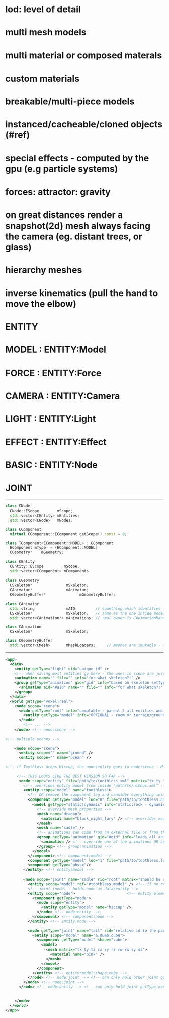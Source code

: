 # lod: level of detail
# multi mesh models
# multi material or composed materals
# custom materials
# breakable/multi-piece models
# instanced/cacheable/cloned objects (#ref)
# special effects - computed by the gpu (e.g particle systems)
# forces: attractor: gravity
# on great distances render a snapshot(2d) mesh always facing the camera (eg. distant trees, or glass)
# hierarchy meshes
# inverse kinematics (pull the hand to move the elbow)

# ENTITY
# MODEL  : ENTITY:Model
# FORCE  : ENTITY:Force
# CAMERA : ENTITY:Camera
# LIGHT  : ENTITY:Light
# EFFECT : ENTITY:Effect
# BASIC   : ENTITY:Node

# JOINT
------------------------------------------------------------------------------------------------------------------------
```c++
class CNode
  CNode::EScope        mScope;
  std::vector<CEntity> mEntities;
  std::vector<CNode>   mNodes;

class CComponent
  virtual CComponent::EComponent getScope() const = 0;

class TComponent<EComponent::MODEL> : CComponent
  EComponent mType  = {EComponent::MODEL}
  CGeometry*    mGeometry;
  
class CEntity
  CEntity::EScope         mScope;
  std::vector<CComponent> mComponents
  
class CGeometry
  CSkeleton*               mSkeleton;
  CAnimator*               mAnimator;
  CGeometryBuffer*               mGeometryBuffer;
  
class CAnimator
  std::string              mAID;        // something which identifies it among animations 
  CSkeleton*               mSkeleton;   // same as the one inside model - maybe the one inside mode is redundant
  std::vector<CAnimation*> mAnimations; // real owner is CAnimationManager

class CAnimation
  CSkeleton*               mSkeleton;

class CGeometryBuffer
  std::vector<CMesh>       mMeshLoaders;     // meshes are imutable - models own their own meshes
```
------------------------------------------------------------------------------------------------------------------------
```xml
<app>
  <data>
    <entity getType="light" uid="unique id" />
    <!-- when saving most entities go here - the ones in scene are just references -->
    <animation name="" file="" info="for what skeleton?!" />
    <group getType="animation" gid="gid" info="based on skeleton setType">
      <animation aid="#aid" name="" file="" info="for what skeleton?!" />
    </group>
  </data>
  <world getType="voxel|real">
    <node scope="scene">
      <node getType="root" info="unmutable - parent 2 all entities and nodes">
        <entity getType="model" info="OPTIONAL - room or terrain/ground or planet/sun or..." />
      </node>
        <!-- ... -->
    </node> <!-- node:scene -->
    
<!-- multiple scenes -->
    
    <node scope="scene">
      <entity scope="" name="ground" />
      <entity scope="" name="ocean" />
     
<!-- if Toothless drops Hiccup, the node:entity goes to node:scene - Hiccup would be on the ground -->
     
     <!-- THIS LOOKS LIKE THE BEST VERSION SO FAR -->
      <node scope="entity" file="path/to/toothless.xml" matrix="tx ty tz rx ry rz rw sx sy sz">
        <!-- overrides entity model from inside "path/to/nimbus.xml" -->
        <entity scope="model" name="toothless">
          <!-- OR remove the component tag and consider everything inside entity a component on init -->
          <component getType="model" lod="0" file="path/to/toothless.hd.model">
            <model getType="static|dynamic" info="static:rock - dynamic:dog (animated/deformable)">
              <!-- override mesh properties -->
              <mesh name="dragon">
                <material name="black_night_fury" /> <!-- overrides model's meshe materials  -->
              </mesh>
              <mesh name="sadle" />
              <!-- animations can come from an external file or from the model (e.g. collada) -->
              <group getType="animation" gid="#gid" info="loads all animations from that animation group">
                <animation /> <!-- override one of the animations OR add new unique animation only here -->
              </group> <!-- group:animation -->
            </model>
          </component> <!-- component:model -->
          <component getType="model" lod="1" file="path/to/toothless.ld.model"/>
          <component getType="physx"/>
        </entity> <!-- entity:model -->
        
        <node scope="joint" name="sadle" rid="root" matrix="should be same as parent node - probably a pointer"> <!-- OR <node scope="node" OR scope="controller">  -->
          <entity scope="model" ref="#toothless.model" /> <!-- if no reference found postpone it until found -->
          <!-- joint (node) - holds node as data/entity -->
          <entity scope="node">                       <!-- entity element, entity has a node -->
            <component getType="node">
              <node scope="entity">
                <entity getType="model" name="hiccup" />
              </node> <!-- node:entity -->
            </component> <!-- component:node -->
          </entity> <!-- entity:node -->
          
          <node getType="joint" name="tail" rid="relative id to the parent" matrix="deviation from root">
            <entity scope="model" name="a.dumb.cube">
              <component getType="model" shape="cube">
                <model>
                  <mesh matrix="tx ty tz rx ry rz rw sx sy sz">
                    <material name="pink" />
                  </mesh>
                </model>
              </component>
            </entity> <!-- entity:model:shape:cube -->
          </node> <!-- node:joint --> <!-- can only hold other joint getType nodes -->
        </node> <!-- node:joint -->
      </node> <!-- node:entity --> <!-- can only hold joint getType nodes -->
      
      
    </node>
  </world>
</app>
```














